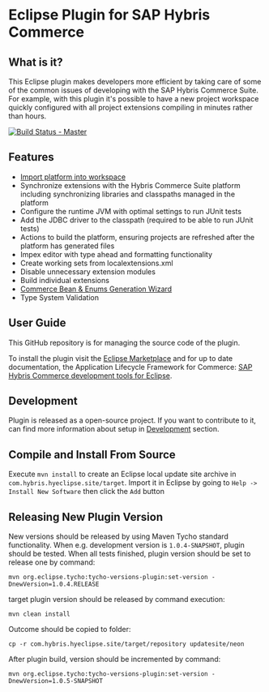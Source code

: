 # Eclipse Plugin for SAP Hybris Commerce

What is it?
-----------
This Eclipse plugin makes developers more efficient by taking care of some of the common issues of developing with the SAP Hybris Commerce Suite. For example, with this plugin it's possible to have a new project workspace quickly configured with all project extensions compiling in minutes rather than hours.

[![Build Status - Master](https://travis-ci.com/mikolayek/hybris-commerce-eclipse-plugin.svg?branch=master)](https://travis-ci.com/mikolayek/hybris-commerce-eclipse-plugin)


Features
-----------
* [Import platform into workspace](docs/importer/importer.md)
* Synchronize extensions with the Hybris Commerce Suite platform including synchronizing libraries and classpaths managed in the platform
* Configure the runtime JVM with optimal settings to run JUnit tests
* Add the JDBC driver to the classpath (required to be able to run JUnit tests)
* Actions to build the platform, ensuring projects are refreshed after the platform has generated files
* Impex editor with type ahead and formatting functionality
* Create working sets from localextensions.xml
* Disable unnecessary extension modules
* Build individual extensions
* [Commerce Bean & Enums Generation Wizard](docs/beangen/beangen.md)
* Type System Validation

User Guide
----------
This GitHub repository is for managing the source code of the plugin.

To install the plugin visit the [Eclipse Marketplace](https://marketplace.eclipse.org/content/sap-hybris-commerce-development-tools-eclipse) and for up to date documentation, the Application Lifecycle Framework for Commerce: [SAP Hybris Commerce development tools for Eclipse](https://wiki.hybris.com/display/hybrisALF/SAP+Hybris+Commerce+development+tools+for+Eclipse).

Development
--------------

Plugin is released as a open-source project. If you want to contribute to it, can find more information about setup in [Development](docs/dev/development.md) section.


Compile and Install From Source
-------------------------------
Execute `mvn install`  to create an Eclipse local update site archive in `com.hybris.hyeclipse.site/target`. Import it in Eclipse by going to `Help -> Install New Software` then click the `Add` button


Releasing New Plugin Version
-------------------------------

New versions should be released by using Maven Tycho standard functionality.
When e.g. development version is `1.0.4-SNAPSHOT`, plugin should be tested. When all tests finished, plugin version should be set to release one by command:

`mvn org.eclipse.tycho:tycho-versions-plugin:set-version -DnewVersion=1.0.4.RELEASE`

target plugin version should be released by command execution:

`mvn clean install`

Outcome should be copied to folder:

`cp -r com.hybris.hyeclipse.site/target/repository updatesite/neon`

After plugin build, version should be incremented by command:

`mvn org.eclipse.tycho:tycho-versions-plugin:set-version -DnewVersion=1.0.5-SNAPSHOT`